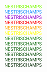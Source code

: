 <div style="color:LawnGreen">NESTRISCHAMPS</div>
<div style="color:DodgerBlue">NESTRISCHAMPS</div>
<div style="color:DarkViolet">NESTRISCHAMPS</div>
<div style="color:red">NESTRISCHAMPS</div>
<div style="color:orange">NESTRISCHAMPS</div>
<div style="color:yellow">NESTRISCHAMPS</div>

<div style="color:#258825">NESTRISCHAMPS</div>
<div style="color:#207720">NESTRISCHAMPS</div>
<div style="color:#156615">NESTRISCHAMPS</div>
<div style="color:#105510">NESTRISCHAMPS</div>
<div style="color:#104410">NESTRISCHAMPS</div>
<div style="color:#103310">NESTRISCHAMPS</div>
